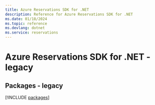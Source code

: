 ```yaml
---
title: Azure Reservations SDK for .NET
description: Reference for Azure Reservations SDK for .NET
ms.date: 01/18/2024
ms.topic: reference
ms.devlang: dotnet
ms.service: reservations
---
```

# Azure Reservations SDK for .NET - legacy
## Packages - legacy
[!INCLUDE [packages](reservations-index.md)]